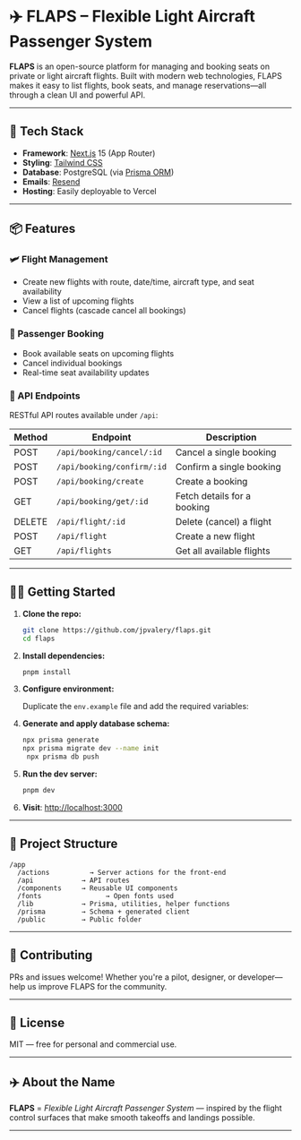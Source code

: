 # ✈️ FLAPS – Flexible Light Aircraft Passenger System

**FLAPS** is an open-source platform for managing and booking seats on private or light aircraft flights. Built with modern web technologies, FLAPS makes it easy to list flights, book seats, and manage reservations—all through a clean UI and powerful API.

---

## 🚀 Tech Stack

- **Framework**: [Next.js](https://nextjs.org/) 15 (App Router)
- **Styling**: [Tailwind CSS](https://tailwindcss.com/)
- **Database**: PostgreSQL (via [Prisma ORM](https://www.prisma.io/))
- **Emails**: [Resend](https://resend.com)
- **Hosting**: Easily deployable to Vercel

---

## 📦 Features

### 🛩️ Flight Management
- Create new flights with route, date/time, aircraft type, and seat availability
- View a list of upcoming flights
- Cancel flights (cascade cancel all bookings)

### 👥 Passenger Booking
- Book available seats on upcoming flights
- Cancel individual bookings
- Real-time seat availability updates

### 🔌 API Endpoints
RESTful API routes available under `/api`:

| Method | Endpoint                   | Description                 |
| ------ | -------------------------- | --------------------------- |
| POST   | `/api/booking/cancel/:id`  | Cancel a single booking     |
| POST   | `/api/booking/confirm/:id` | Confirm a single booking    |
| POST   | `/api/booking/create`      | Create a booking            |
| GET    | `/api/booking/get/:id`     | Fetch details for a booking |
| DELETE | `/api/flight/:id`          | Delete (cancel) a flight    |
| POST   | `/api/flight`              | Create a new flight         |
| GET    | `/api/flights`             | Get all available flights   |


---

## 🧑‍💻 Getting Started

1. **Clone the repo:**

   ```bash
   git clone https://github.com/jpvalery/flaps.git
   cd flaps
   ```

2. **Install dependencies:**

   ```bash
   pnpm install
   ```

3. **Configure environment:**

   Duplicate the `env.example` file and add the required variables:

4. **Generate and apply database schema:**

   ```bash
   npx prisma generate
   npx prisma migrate dev --name init
	npx prisma db push
   ```

5. **Run the dev server:**

   ```bash
   pnpm dev
   ```

6. **Visit**: [http://localhost:3000](http://localhost:3000)

---

## 🧱 Project Structure

```
/app
  /actions			→ Server actions for the front-end
  /api            → API routes
  /components     → Reusable UI components
  /fonts				→ Open fonts used
  /lib            → Prisma, utilities, helper functions
  /prisma         → Schema + generated client
  /public         → Public folder
```

---

## 🤝 Contributing

PRs and issues welcome! Whether you're a pilot, designer, or developer—help us improve FLAPS for the community.

---

## 📝 License

MIT — free for personal and commercial use.

---

## ✈️ About the Name

**FLAPS** = *Flexible Light Aircraft Passenger System* — inspired by the flight control surfaces that make smooth takeoffs and landings possible.

---
